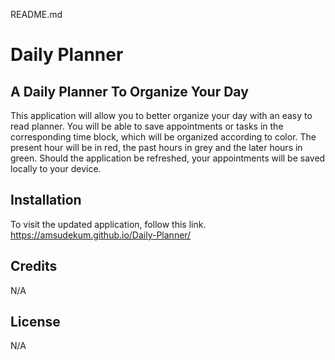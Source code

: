 README.md

# Daily Planner
 
## A Daily Planner To Organize Your Day
 
This application will allow you to better organize your day with an easy to read planner. You will be able to save appointments or tasks in the corresponding time block, which will be organized according to color. The present hour will be in red, the past hours in grey and the later hours in green. Should the application be refreshed, your appointments will be saved locally to your device. 
 
## Installation
 
To visit the updated application, follow this link.
https://amsudekum.github.io/Daily-Planner/

 
## Credits
 N/A
 
## License
N/A

